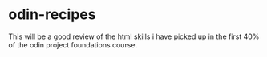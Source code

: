 # odin-recipes
This will be a good review of the html skills i have picked up in the first 40% of the odin project foundations course.
